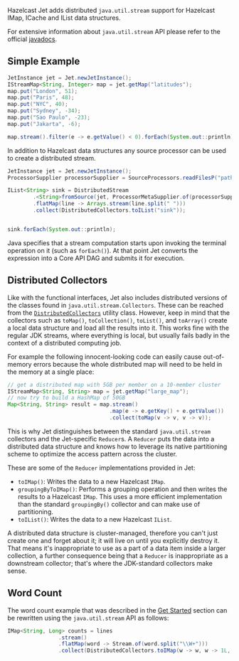Hazelcast Jet adds distributed `java.util.stream` support for Hazelcast
IMap, ICache and IList data structures.

For extensive information about `java.util.stream` API please refer to
the official [javadocs](https://docs.oracle.com/javase/8/docs/api/java/util/stream/package-summary.html).

## Simple Example

```java
JetInstance jet = Jet.newJetInstance();
IStreamMap<String, Integer> map = jet.getMap("latitudes");
map.put("London", 51);
map.put("Paris", 48);
map.put("NYC", 40);
map.put("Sydney", -34);
map.put("Sao Paulo", -23);
map.put("Jakarta", -6);

map.stream().filter(e -> e.getValue() < 0).forEach(System.out::println);
```
In addition to Hazelcast data structures any source processor
can be used to create a distributed stream.
```java
JetInstance jet = Jet.newJetInstance();
ProcessorSupplier processorSupplier = SourceProcessors.readFilesP("path", UTF_8, "*");

IList<String> sink = DistributedStream
        .<String>fromSource(jet, ProcessorMetaSupplier.of(processorSupplier))
        .flatMap(line -> Arrays.stream(line.split(" ")))
        .collect(DistributedCollectors.toIList("sink"));


sink.forEach(System.out::println);
```

Java specifies that a stream computation starts upon invoking the
terminal operation on it (such as `forEach()`). At that point Jet
converts the expression into a Core API DAG and submits it for
execution.


## Distributed Collectors

Like with the functional interfaces, Jet also includes distributed
versions of the classes found in `java.util.stream.Collectors`. These
can be reached from the
[`DistributedCollectors`](http://docs.hazelcast.org/docs/jet/0.5/javadoc/com/hazelcast/jet/stream/DistributedCollectors.html)
utility class. However, keep in mind that the collectors such as
`toMap()`, `toCollection()`, `toList()`, and `toArray()` create a
local data structure and load all the results into it. This works fine
with the regular JDK streams, where everything is local, but usually
fails badly in the context of a distributed computing job.

For example the following innocent-looking code can easily cause
out-of-memory errors because the whole distributed map will need to be
held in the memory at a single place:

```java
// get a distributed map with 5GB per member on a 10-member cluster
IStreamMap<String, String> map = jet.getMap("large_map");
// now try to build a HashMap of 50GB
Map<String, String> result = map.stream()
                                .map(e -> e.getKey() + e.getValue())
                                .collect(toMap(v -> v, v -> v));
```

This is why Jet distinguishes between the standard `java.util.stream`
collectors and the Jet-specific `Reducer`s. A `Reducer` puts the data
into a distributed data structure and knows how to leverage its native
partitioning scheme to optimize the access pattern across the cluster.

These are some of the `Reducer` implementations provided in Jet:

* `toIMap()`: Writes the data to a new Hazelcast `IMap`.
* `groupingByToIMap()`: Performs a grouping operation and then writes
the results to a Hazelcast `IMap`. This uses a more efficient
implementation than the standard `groupingBy()` collector and can make
use of partitioning.
* `toIList()`: Writes the data to a new Hazelcast `IList`.

A distributed data structure is cluster-managed, therefore you can't
just create one and forget about it; it will live on until you
explicitly destroy it. That means it's inappropriate to use as a part of
a data item inside a larger collection, a further consequence being that
a `Reducer` is inappropriate as a downstream collector; that's where
the JDK-standard collectors make sense.

## Word Count

The word count example that was described in the
[Get Started](Get_Started) section can be rewritten using the `java.util.stream` API as follows:

```java
IMap<String, Long> counts = lines
                .stream()
                .flatMap(word -> Stream.of(word.split("\\W+")))
                .collect(DistributedCollectors.toIMap(w -> w, w -> 1L, (left, right) -> left + right));
```

